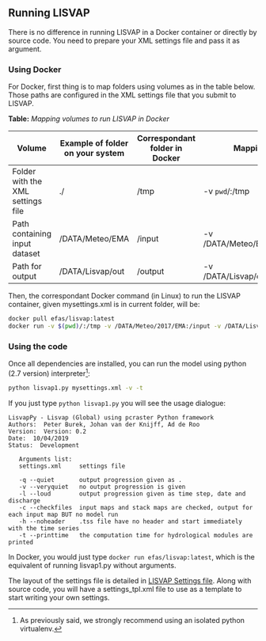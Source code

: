 ## Running LISVAP

There is no difference in running LISVAP in a Docker container or directly by source code. You need to prepare your XML settings file and pass it as argument.

### Using Docker

For Docker, first thing is to map folders using volumes as in the table below. Those paths are configured in the XML settings file that you submit to LISVAP.


   **Table:** *Mapping volumes to run LISVAP in Docker*
   

| Volume                            |  Example of folder on your system |  Correspondant folder in Docker | Mapping                        |
| --------------------------------- | --------------------------------- | ------------------------------- | ------------------------------ |
| Folder with the XML settings file | ./                                | /tmp                            | -v `pwd`/:/tmp                 |
| Path containing input dataset     | /DATA/Meteo/EMA                   | /input                          | -v /DATA/Meteo/EMA:/input      |
| Path for output                   | /DATA/Lisvap/out                  | /output                         | -v /DATA/Lisvap/out:/output    |

Then, the correspondant Docker command (in Linux) to run the LISVAP container, given mysettings.xml is in current folder, will be:

```bash
docker pull efas/lisvap:latest
docker run -v $(pwd)/:/tmp -v /DATA/Meteo/2017/EMA:/input -v /DATA/Lisvap/out:/output efas/lisvap:latest /tmp/mysettings.xml
```

### Using the code

Once all dependencies are installed, you can run the model using python (2.7 version) interpreter[^1]:

```bash
python lisvap1.py mysettings.xml -v -t
```
[^1]: As previously said, we strongly recommend using an isolated python virtualenv.

If you just type `python lisvap1.py` you will see the usage dialogue:

 ```console
LisvapPy - Lisvap (Global) using pcraster Python framework
Authors:  Peter Burek, Johan van der Knijff, Ad de Roo
Version:  Version: 0.2
Date:  10/04/2019
Status:  Development

    Arguments list:
    settings.xml     settings file

    -q --quiet       output progression given as .
    -v --veryquiet   no output progression is given
    -l --loud        output progression given as time step, date and discharge
    -c --checkfiles  input maps and stack maps are checked, output for each input map BUT no model run
    -h --noheader    .tss file have no header and start immediately with the time series
    -t --printtime   the computation time for hydrological modules are printed

 ```
In Docker, you would just type `docker run efas/lisvap:latest`, which is the equivalent of running lisvap1.py without arguments.

The layout of the settings file is detailed in [LISVAP Settings file](/lisflood-lisvap/3_2_LISVAP_settingsfile).
Along with source code, you will have a settings_tpl.xml file to use as a template to start writing your own settings.